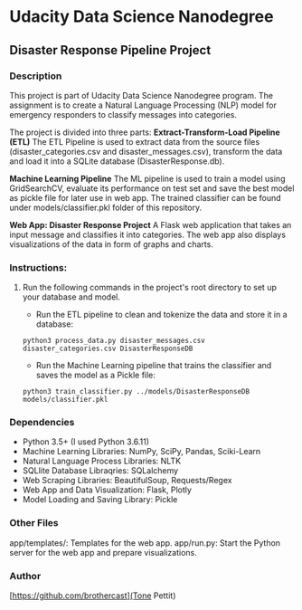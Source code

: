 # Udacity Data Science Nanodegree
## Disaster Response Pipeline Project 
### Description
This project is part of Udacity Data Science Nanodegree program. 
The assignment is to create a Natural Language Processing (NLP) model for emergency responders to classify messages into categories.

The project is divided into three parts: 
**Extract-Transform-Load Pipeline (ETL)**
The ETL Pipeline is used to extract data from the source files (disaster_categories.csv and disaster_messages.csv), transform the data and load it into a SQLite database (DisasterResponse.db).

**Machine Learning Pipeline** 
The ML pipeline is used to train a model using GridSearchCV, evaluate its performance on test set and save the best model as pickle file for later use in web app. The trained classifier can be found under models/classifier.pkl folder of this repository.

**Web App: Disaster Response Project** 
A Flask web application that takes an input message and classifies it into categories. The web app also displays visualizations of the data in form of graphs and charts.

### Instructions:
1) Run the following commands in the project's root directory to set up your database and model.
    - Run the ETL pipeline to clean and tokenize the data and store it in a database:
    
    ```python3 process_data.py disaster_messages.csv disaster_categories.csv DisasterResponseDB```
    
    - Run the Machine Learning pipeline that trains the classifier and saves the model as a Pickle file: 
    
    ```python3 train_classifier.py ../models/DisasterResponseDB models/classifier.pkl```

### Dependencies
- Python 3.5+ (I used Python 3.6.11)
- Machine Learning Libraries: NumPy, SciPy, Pandas, Sciki-Learn
- Natural Language Process Libraries: NLTK
- SQLlite Database Libraqries: SQLalchemy
- Web Scraping Libraries: BeautifulSoup, Requests/Regex
- Web App and Data Visualization: Flask, Plotly
- Model Loading and Saving Library: Pickle

### Other Files
app/templates/: Templates for the web app.
app/run.py: Start the Python server for the web app and prepare visualizations.

### Author 
[https://github.com/brothercast](Tone Pettit)
